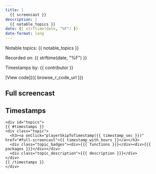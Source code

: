 ```yaml
---
title: |
  {{ screencast }}
description: |
  {{ notable_topics }}
date: {{ strftime(date, "%F") }}
date-format: long
---
```


Notable topics: {{ notable_topics }}

Recorded on: {{ strftime(date, "%F") }}

Timestamps by: {{ contributor }}

[View code]({{ browse_r_code_url }})

## Full screencast

<div id="yt-player" data-video-id="{{ vid_key }}"></div>

## Timestamps

```{=html}
<div id="topics">
{{ #timestamps }}
<div class="topic">
  <h3><a onClick="playerSkipToTimestamp({{ timestamp_sec }})" href="#full-screencast">{{ timestamp_with_hours }}</a></h3>
  <div class="topic_badges"><div>{{{ functions }}}</div><div>{{{ packages }}}</div></div>
  <div class="topic_description">{{{ description }}}</div>
</div>
{{ /timestamps }}
</div>
```
     
<script>
// 2. This code loads the IFrame Player API code asynchronously.
var tag = document.createElement("script");

tag.src = "https://www.youtube.com/iframe_api";
var firstScriptTag = document.getElementsByTagName("script")[0];
firstScriptTag.parentNode.insertBefore(tag, firstScriptTag);

// 3. This function creates an <iframe> (and YouTube player)
//    after the API code downloads.
var videoId = document.getElementById("yt-player").dataset.videoId;
var player;
function onYouTubeIframeAPIReady() {
  player = new YT.Player("yt-player", {
    height: "486",
    width: "864",
    videoId: videoId,
    playerVars: {
      "playsinline": 1
    }
  });
}

function playerSkipToTimestamp(seconds) {
  player.seekTo(seconds, true)
}
</script>
